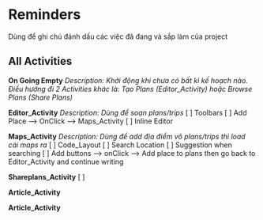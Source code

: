 # Reminders
Dùng để ghi chú đánh dấu các việc đã đang và sắp làm của project<br />

## All Activities
**On Going Empty**
*Description: Khởi động khi chưa có bất kì kế hoạch nào. Điều hướng đi 2 Activities khác là: Tạo Plans (Editor_Activity)  hoặc Browse Plans (Share Plans)*


**Editor_Activity**
*Description: Dùng để soạn plans/trips*
    [  ] Toolbars
    [  ] Add Place --> OnClick --> Maps_Activity
    [  ] Inline Editor 

    
**Maps_Activity**
*Description: Dùng để add địa điểm vô plans/trips thì load cái maps ra*
    [  ] Code_Layout
    [  ] Search Location
    [  ] Suggestion when searching
    [  ] Add buttons --> onClick --> Add place to plans then go back to Editor_Activity and continue writing

**Shareplans_Activity** 
    [  ] 

**Article_Activity** 

**Article_Activity** 





